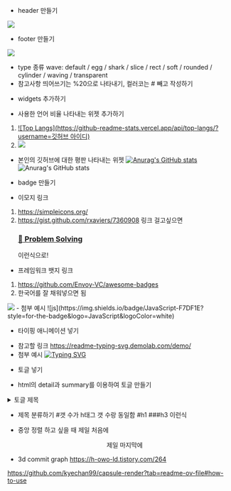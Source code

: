 * header 만들기
<img src="https://capsule-render.vercel.app/api?type=모양&color=색상코드&height=높이&section=header&text=텍스트&fontSize=텍스트크기" />

* footer 만들기
<img src="https://capsule-render.vercel.app/api?type=모양&color=색상코드&height=높이&section=footer&text=텍스트&fontSize=텍스트크기" />

- type 종류
wave: default / egg / shark / slice / rect / soft / rounded / cylinder / waving / transparent
- 참고사항
띄어쓰기는 %20으로 나타내기, 컬러코는 # 빼고 작성하기

* widgets 추가하기
- 사용한 언어 비율 나타내는 위젯 추가하기
1. [![Top Langs](https://github-readme-stats.vercel.app/api/top-langs/?username=깃허브 아이디)](https://github.com/anuraghazra/github-readme-stats)
2. 	<img src="https://github-readme-stats.vercel.app/api/top-langs/?username=본인아이디&layout=compact">
- 본인의 깃허브에 대한 평판 나타내는 위젯
[![Anurag's GitHub stats](https://github-readme-stats.vercel.app/api?username=깃허브아이디)](https://github.com/anuraghazra/github-readme-stats)
![Anurag's GitHub stats](https://github-readme-stats.vercel.app/api?username=깃허브아이디&hide=contribs,prs&show_icons=true&theme=테마)

* badge 만들기
- 이모지 링크
1. https://simpleicons.org/
2. https://gist.github.com/rxaviers/7360908 링크 걸고싶으면 <a href="url"><h3>:muscle: Problem Solving</h3></a> 이런식으로!
- 프레임워크 뱃지 링크
1. https://github.com/Envoy-VC/awesome-badges
2. 한국어를 잘 채워넣으면 됨
<img src="https://img.shields.io/badge/아이콘내용-바탕색?style=flat&logo=로고이름&logoColor=white"/>
- 첨부 예시
![js](https://img.shields.io/badge/JavaScript-F7DF1E?style=for-the-badge&logo=JavaScript&logoColor=white)

* 타이핑 애니메이션 넣기
- 참고할 링크
https://readme-typing-svg.demolab.com/demo/
- 첨부 예시
[![Typing SVG](https://readme-typing-svg.demolab.com/?lines=첫번째+줄+의+텍스트;두번째+줄+의+텍스트)](https://git.io/typing-svg)

* 토글 넣기
- html의 detail과 summary를 이용하여 토글 만들기
<details>
    <summary>
        토글 제목
    </summary>
    토글 안 내용
</details>

* 제목 분류하기
#갯 수가 h태그 갯 수랑 동일함
#h1 ###h3 이런식

* 중앙 정렬 하고 싶을 때
제일 처음에 <div align=center> 제일 마지막에 </div>

* 3d commit graph
https://h-owo-ld.tistory.com/264

https://github.com/kyechan99/capsule-render?tab=readme-ov-file#how-to-use